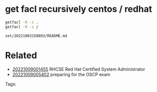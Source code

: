 # get facl recursively centos / redhat
```bash
getfacl -R -s .
getfacl -R -s /
```

` zet/20221003150893/README.md `

# Related

- [20221009001455](/zet/20221009001455/README.md) RHCSE Red Hat Certified System Administrator
- [20221009005402](/zet/20221009005402/README.md) preparing for the OSCP exam

Tags:

    
